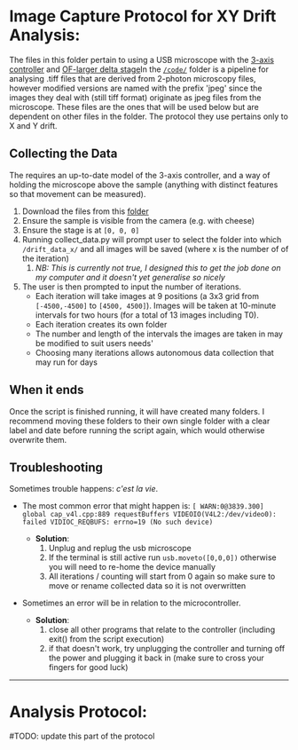 # Image Capture Protocol for XY Drift Analysis:

The files in this folder pertain to using a USB microscope with the [3-axis controller]() and [OF-larger delta stage](https://github.com/Open-2-Photon-Microscope/OF-larger-delta-stage)In the [`/code/`](https://github.com/Open-2-Photon-Microscope/OF-larger-delta-stage/tree/main/code) folder is a pipeline for analysing .tiff files that are derived from 2-photon microscopy files, however modified versions are named with the prefix 'jpeg' since the images they deal with (still tiff format) originate as jpeg files from the microscope. These files are the ones that will be used below but are dependent on other files in the folder. The protocol they use pertains only to X and Y drift.

## Collecting the Data  

The requires an up-to-date model of the 3-axis controller, and a way of holding the microscope above the sample (anything with distinct features so that movement can be measured).  

1. Download the files from this [folder](https://github.com/Open-2-Photon-Microscope/OF-larger-delta-stage/tree/main/code/data_collection)
2. Ensure the sample is visible from the camera (e.g. with cheese)
3. Ensure the stage is at `[0, 0, 0]` 
4. Running collect_data.py will prompt user to select the folder into which `/drift_data_x/` and all images will be saved (where x is the number of of the iteration)
	1. _NB: This is currently not true, I designed this to get the job done on my computer and it doesn't yet generalise so nicely_
5. The user is then prompted to input the number of iterations. 
	- Each iteration will take images at 9 positions (a 3x3 grid  from `[-4500,-4500]` to `[4500, 4500]`). Images will be taken at 10-minute intervals for two hours (for a total of 13 images including T0).
	- Each iteration creates its own folder
	- The number and length of the intervals the images are taken in may be modified to suit users needs'
	- Choosing many iterations allows autonomous data collection that may run for days

## When it ends  

Once the script is finished running, it will have created many folders. I recommend moving these folders to their own single folder with a clear label and date before running the script again, which would otherwise overwrite them.

## Troubleshooting  

Sometimes trouble happens: _c'est la vie_.  

- The most common error that might happen is:
	`[ WARN:0@3839.300] global cap_v4l.cpp:889 requestBuffers VIDEOIO(V4L2:/dev/video0): failed VIDIOC_REQBUFS: errno=19 (No such device)`
	- __Solution__: 
		1. Unplug and replug the usb microscope
		2. If the terminal is still active run `usb.moveto([0,0,0])` otherwise you will need to re-home the device manually
		3. All iterations / counting will start from 0 again so make sure to move or rename collected data so it is not overwritten

 - Sometimes an error will be in relation to the microcontroller.
	 - __Solution__: 
		 1. close all other programs that relate to the controller (including exit() from the script execution)
		 2. if that doesn't work, try unplugging the controller and turning off the power and plugging it back in (make sure to cross your fingers for good luck)

---
# Analysis Protocol:

#TODO: update this part of the protocol

